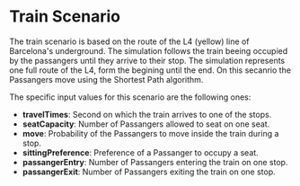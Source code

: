 # Train Scenario

The train scenario is based on the route of the L4 (yellow) line of Barcelona's underground. The simulation follows the train beeing occupied by the passangers until they arrive to their stop. The simulation represents one full route of the L4, form the begining until the end. On this secanrio the Passangers move using the Shortest Path algorithm.

The specific input values for this scenario are the following ones:

* **travelTimes**: Second on which the train arrives to one of the stops.
* **seatCapacity**: Number of Passangers allowed to seat on one seat.
* **move**: Probability of the Passangers to move inside the train during a stop.
* **sittingPreference**: Preference of a Passanger to occupy a seat.
* **passangerEntry**: Number of Passangers entering the train on one stop.
* **passangerExit**: Number of Passangers exiting the train on one stop.